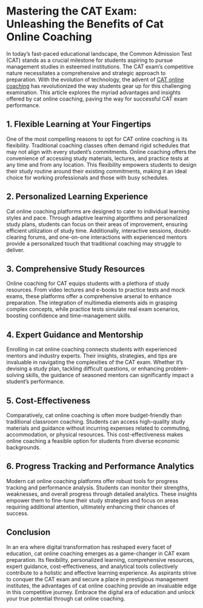 # Mastering the CAT Exam: Unleashing the Benefits of Cat Online Coaching


In today’s fast-paced educational landscape, the Common Admission Test (CAT) stands as a crucial milestone for students aspiring to pursue management studies in esteemed institutions. The CAT exam’s competitive nature necessitates a comprehensive and strategic approach to preparation. With the evolution of technology, the advent of [CAT online coaching](https://www.iquanta.in/) has revolutionized the way students gear up for this challenging examination. This article explores the myriad advantages and insights offered by cat online coaching, paving the way for successful CAT exam performance.

## 1. Flexible Learning at Your Fingertips
One of the most compelling reasons to opt for CAT online coaching is its flexibility. Traditional coaching classes often demand rigid schedules that may not align with every student’s commitments. Online coaching offers the convenience of accessing study materials, lectures, and practice tests at any time and from any location. This flexibility empowers students to design their study routine around their existing commitments, making it an ideal choice for working professionals and those with busy schedules.

## 2. Personalized Learning Experience
Cat online coaching platforms are designed to cater to individual learning styles and pace. Through adaptive learning algorithms and personalized study plans, students can focus on their areas of improvement, ensuring efficient utilization of study time. Additionally, interactive sessions, doubt-clearing forums, and one-on-one interactions with experienced mentors provide a personalized touch that traditional coaching may struggle to deliver.

## 3. Comprehensive Study Resources
Online coaching for CAT equips students with a plethora of study resources. From video lectures and e-books to practice tests and mock exams, these platforms offer a comprehensive arsenal to enhance preparation. The integration of multimedia elements aids in grasping complex concepts, while practice tests simulate real exam scenarios, boosting confidence and time-management skills.

## 4. Expert Guidance and Mentorship
Enrolling in cat online coaching connects students with experienced mentors and industry experts. Their insights, strategies, and tips are invaluable in navigating the complexities of the CAT exam. Whether it’s devising a study plan, tackling difficult questions, or enhancing problem-solving skills, the guidance of seasoned mentors can significantly impact a student’s performance.

## 5. Cost-Effectiveness
Comparatively, cat online coaching is often more budget-friendly than traditional classroom coaching. Students can access high-quality study materials and guidance without incurring expenses related to commuting, accommodation, or physical resources. This cost-effectiveness makes online coaching a feasible option for students from diverse economic backgrounds.

## 6. Progress Tracking and Performance Analytics
Modern cat online coaching platforms offer robust tools for progress tracking and performance analysis. Students can monitor their strengths, weaknesses, and overall progress through detailed analytics. These insights empower them to fine-tune their study strategies and focus on areas requiring additional attention, ultimately enhancing their chances of success.

## Conclusion
In an era where digital transformation has reshaped every facet of education, cat online coaching emerges as a game-changer in CAT exam preparation. Its flexibility, personalized learning, comprehensive resources, expert guidance, cost-effectiveness, and analytical tools collectively contribute to a holistic and effective learning experience. As aspirants strive to conquer the CAT exam and secure a place in prestigious management institutes, the advantages of cat online coaching provide an invaluable edge in this competitive journey. Embrace the digital era of education and unlock your true potential through cat online coaching.
